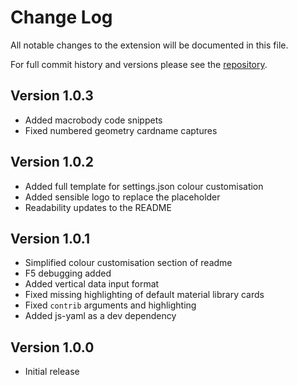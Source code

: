 # Change Log

All notable changes to the extension will be documented in this file.

For full commit history and versions please see the [repository](https://github.com/repositony/vscode_mcnp).

## Version 1.0.3

- Added macrobody code snippets
- Fixed numbered geometry cardname captures

## Version 1.0.2

- Added full template for settings.json colour customisation
- Added sensible logo to replace the placeholder
- Readability updates to the README

## Version 1.0.1

- Simplified colour customisation section of readme
- F5 debugging added
- Added vertical data input format
- Fixed missing highlighting of default material library cards
- Fixed `contrib` arguments and highlighting
- Added js-yaml as a dev dependency

## Version 1.0.0

- Initial release
